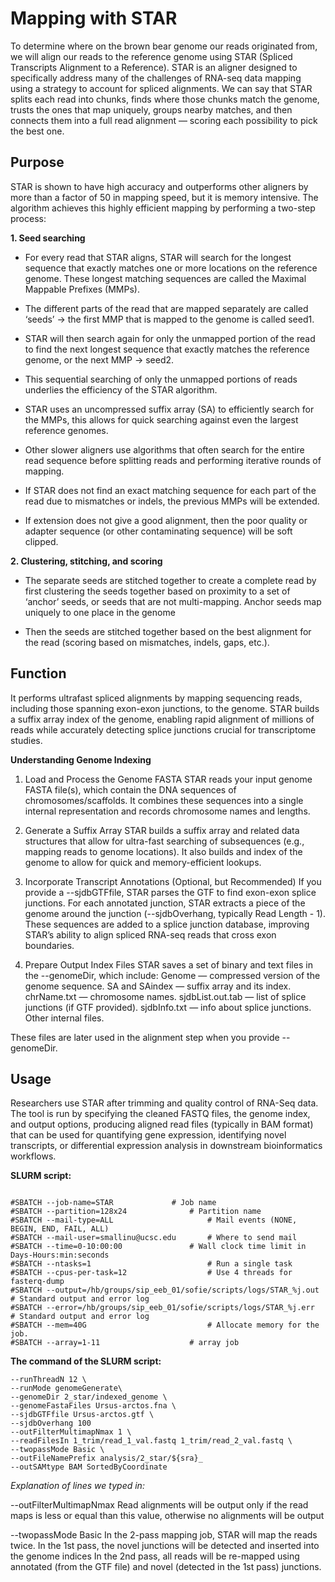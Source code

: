 # Mapping with STAR
To determine where on the brown bear genome our reads originated from, we will align our reads to the reference genome using STAR (Spliced Transcripts Alignment to a Reference). STAR is an aligner designed to specifically address many of the challenges of RNA-seq data mapping using a strategy to account for spliced alignments. We can say that STAR splits each read into chunks, finds where those chunks match the genome, trusts the ones that map uniquely, groups nearby matches, and then connects them into a full read alignment — scoring each possibility to pick the best one.

## Purpose

STAR is shown to have high accuracy and outperforms other aligners by more than a factor of 50 in mapping speed, but it is memory intensive. The algorithm achieves this highly efficient mapping by performing a two-step process:

**1. Seed searching**
- For every read that STAR aligns, STAR will search for the longest sequence that exactly matches one or more locations on the reference genome. These longest matching sequences are called the Maximal Mappable Prefixes (MMPs).

- The different parts of the read that are mapped separately are called ‘seeds’ -> the first MMP that is mapped to the genome is called seed1.

- STAR will then search again for only the unmapped portion of the read to find the next longest sequence that exactly matches the reference genome, or the next MMP -> seed2.

- This sequential searching of only the unmapped portions of reads underlies the efficiency of the STAR algorithm.

- STAR uses an uncompressed suffix array (SA) to efficiently search for the MMPs, this allows for quick searching against even the largest reference genomes.

- Other slower aligners use algorithms that often search for the entire read sequence before splitting reads and performing iterative rounds of mapping.

- If STAR does not find an exact matching sequence for each part of the read due to mismatches or indels, the previous MMPs will be extended.

- If extension does not give a good alignment, then the poor quality or adapter sequence (or other contaminating sequence) will be soft clipped.


**2. Clustering, stitching, and scoring**
- The separate seeds are stitched together to create a complete read by first clustering the seeds together based on proximity to a set of ‘anchor’ seeds, or seeds that are not multi-mapping.
Anchor seeds map uniquely to one place in the genome

- Then the seeds are stitched together based on the best alignment for the read (scoring based on mismatches, indels, gaps, etc.).


## Function

It performs ultrafast spliced alignments by mapping sequencing reads, including those spanning exon-exon junctions, to the genome. STAR builds a suffix array index of the genome, enabling rapid alignment of millions of reads while accurately detecting splice junctions crucial for transcriptome studies.

**Understanding Genome Indexing**
1. Load and Process the Genome FASTA
STAR reads your input genome FASTA file(s), which contain the DNA sequences of chromosomes/scaffolds.
It combines these sequences into a single internal representation and records chromosome names and lengths.


2. Generate a Suffix Array
STAR builds a suffix array and related data structures that allow for ultra-fast searching of subsequences (e.g., mapping reads to genome locations).
It also builds and index of the genome to allow for quick and memory-efficient lookups.


3. Incorporate Transcript Annotations (Optional, but Recommended)
If you provide a --sjdbGTFfile, STAR parses the GTF to find exon-exon splice junctions.
For each annotated junction, STAR extracts a piece of the genome around the junction (--sjdbOverhang, typically Read Length - 1).
These sequences are added to a splice junction database, improving STAR’s ability to align spliced RNA-seq reads that cross exon boundaries.


4. Prepare Output Index Files
STAR saves a set of binary and text files in the --genomeDir, which include:
Genome — compressed version of the genome sequence.
SA and SAindex — suffix array and its index.
chrName.txt — chromosome names.
sjdbList.out.tab — list of splice junctions (if GTF provided).
sjdbInfo.txt — info about splice junctions.
Other internal files.


These files are later used in the alignment step when you provide --genomeDir.


## Usage

Researchers use STAR after trimming and quality control of RNA-Seq data. The tool is run by specifying the cleaned FASTQ files, the genome index, and output options, producing aligned read files (typically in BAM format) that can be used for quantifying gene expression, identifying novel transcripts, or differential expression analysis in downstream bioinformatics workflows.


**SLURM script:**

```#!/bin/bash

#SBATCH --job-name=STAR 			# Job name
#SBATCH --partition=128x24				# Partition name
#SBATCH --mail-type=ALL               		# Mail events (NONE, BEGIN, END, FAIL, ALL)
#SBATCH --mail-user=smallinu@ucsc.edu   	# Where to send mail
#SBATCH --time=0-10:00:00 				# Wall clock time limit in Days-Hours:min:seconds
#SBATCH --ntasks=1                    		# Run a single task
#SBATCH --cpus-per-task=12              	# Use 4 threads for fasterq-dump
#SBATCH --output=/hb/groups/sip_eeb_01/sofie/scripts/logs/STAR_%j.out    # Standard output and error log
#SBATCH --error=/hb/groups/sip_eeb_01/sofie/scripts/logs/STAR_%j.err     # Standard output and error log
#SBATCH --mem=40G                    		# Allocate memory for the job.
#SBATCH --array=1-11					# array job
```

**The command of the SLURM script:**

```STAR \
--runThreadN 12 \
--runMode genomeGenerate\
--genomeDir 2_star/indexed_genome \
--genomeFastaFiles Ursus-arctos.fna \
--sjdbGTFfile Ursus-arctos.gtf \
--sjdbOverhang 100
--outFilterMultimapNmax 1 \
--readFilesIn 1_trim/read_1_val.fastq 1_trim/read_2_val.fastq \
--twopassMode Basic \
--outFileNamePrefix analysis/2_star/${sra}_
--outSAMtype BAM SortedByCoordinate
```

*Explanation of lines we typed in:*

--outFilterMultimapNmax
Read alignments will be output only if the read maps is less or equal than this value, otherwise no alignments will be output

--twopassMode Basic
In the 2-pass mapping job, STAR will map the reads twice. In the 1st pass, the novel junctions will be detected and inserted into the genome indices
In the 2nd pass, all reads will be re-mapped using annotated (from the GTF file) and novel (detected in the 1st pass) junctions.




